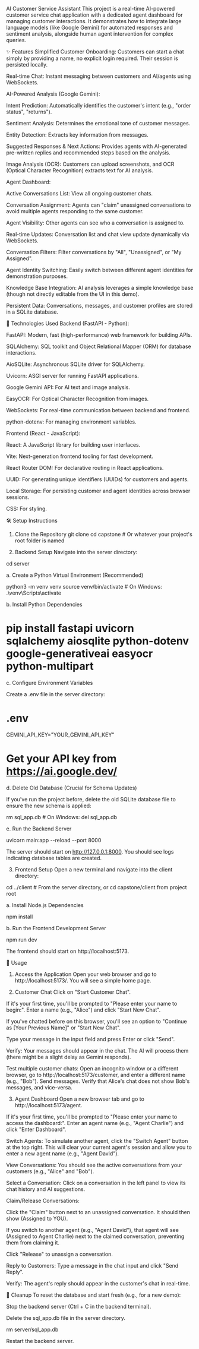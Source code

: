 AI Customer Service Assistant
This project is a real-time AI-powered customer service chat application with a dedicated agent dashboard for managing customer interactions. It demonstrates how to integrate large language models (like Google Gemini) for automated responses and sentiment analysis, alongside human agent intervention for complex queries.

✨ Features
Simplified Customer Onboarding: Customers can start a chat simply by providing a name, no explicit login required. Their session is persisted locally.

Real-time Chat: Instant messaging between customers and AI/agents using WebSockets.

AI-Powered Analysis (Google Gemini):

Intent Prediction: Automatically identifies the customer's intent (e.g., "order status", "returns").

Sentiment Analysis: Determines the emotional tone of customer messages.

Entity Detection: Extracts key information from messages.

Suggested Responses & Next Actions: Provides agents with AI-generated pre-written replies and recommended steps based on the analysis.

Image Analysis (OCR): Customers can upload screenshots, and OCR (Optical Character Recognition) extracts text for AI analysis.

Agent Dashboard:

Active Conversations List: View all ongoing customer chats.

Conversation Assignment: Agents can "claim" unassigned conversations to avoid multiple agents responding to the same customer.

Agent Visibility: Other agents can see who a conversation is assigned to.

Real-time Updates: Conversation list and chat view update dynamically via WebSockets.

Conversation Filters: Filter conversations by "All", "Unassigned", or "My Assigned".

Agent Identity Switching: Easily switch between different agent identities for demonstration purposes.

Knowledge Base Integration: AI analysis leverages a simple knowledge base (though not directly editable from the UI in this demo).

Persistent Data: Conversations, messages, and customer profiles are stored in a SQLite database.

🚀 Technologies Used
Backend (FastAPI - Python):

FastAPI: Modern, fast (high-performance) web framework for building APIs.

SQLAlchemy: SQL toolkit and Object Relational Mapper (ORM) for database interactions.

AioSQLite: Asynchronous SQLite driver for SQLAlchemy.

Uvicorn: ASGI server for running FastAPI applications.

Google Gemini API: For AI text and image analysis.

EasyOCR: For Optical Character Recognition from images.

WebSockets: For real-time communication between backend and frontend.

python-dotenv: For managing environment variables.

Frontend (React - JavaScript):

React: A JavaScript library for building user interfaces.

Vite: Next-generation frontend tooling for fast development.

React Router DOM: For declarative routing in React applications.

UUID: For generating unique identifiers (UUIDs) for customers and agents.

Local Storage: For persisting customer and agent identities across browser sessions.

CSS: For styling.

🛠️ Setup Instructions
1. Clone the Repository
git clone <your-repository-url>
cd capstone # Or whatever your project's root folder is named

2. Backend Setup
Navigate into the server directory:

cd server

a. Create a Python Virtual Environment (Recommended)

python3 -m venv venv
source venv/bin/activate # On Windows: .\venv\Scripts\activate

b. Install Python Dependencies


# pip install fastapi uvicorn sqlalchemy aiosqlite python-dotenv google-generativeai easyocr python-multipart

c. Configure Environment Variables

Create a .env file in the server directory:

# .env
GEMINI_API_KEY="YOUR_GEMINI_API_KEY"
# Get your API key from https://ai.google.dev/

d. Delete Old Database (Crucial for Schema Updates)

If you've run the project before, delete the old SQLite database file to ensure the new schema is applied:

rm sql_app.db # On Windows: del sql_app.db

e. Run the Backend Server

uvicorn main:app --reload --port 8000

The server should start on http://127.0.0.1:8000. You should see logs indicating database tables are created.

3. Frontend Setup
Open a new terminal and navigate into the client directory:

cd ../client # From the server directory, or cd capstone/client from project root

a. Install Node.js Dependencies

npm install

b. Run the Frontend Development Server

npm run dev

The frontend should start on http://localhost:5173.

🚀 Usage
1. Access the Application
Open your web browser and go to http://localhost:5173/. You will see a simple home page.

2. Customer Chat
Click on "Start Customer Chat".

If it's your first time, you'll be prompted to "Please enter your name to begin:". Enter a name (e.g., "Alice") and click "Start New Chat".

If you've chatted before on this browser, you'll see an option to "Continue as [Your Previous Name]" or "Start New Chat".

Type your message in the input field and press Enter or click "Send".

Verify: Your messages should appear in the chat. The AI will process them (there might be a slight delay as Gemini responds).

Test multiple customer chats: Open an incognito window or a different browser, go to http://localhost:5173/customer, and enter a different name (e.g., "Bob"). Send messages. Verify that Alice's chat does not show Bob's messages, and vice-versa.

3. Agent Dashboard
Open a new browser tab and go to http://localhost:5173/agent.

If it's your first time, you'll be prompted to "Please enter your name to access the dashboard:". Enter an agent name (e.g., "Agent Charlie") and click "Enter Dashboard".

Switch Agents: To simulate another agent, click the "Switch Agent" button at the top right. This will clear your current agent's session and allow you to enter a new agent name (e.g., "Agent David").

View Conversations: You should see the active conversations from your customers (e.g., "Alice" and "Bob").

Select a Conversation: Click on a conversation in the left panel to view its chat history and AI suggestions.

Claim/Release Conversations:

Click the "Claim" button next to an unassigned conversation. It should then show (Assigned to YOU).

If you switch to another agent (e.g., "Agent David"), that agent will see (Assigned to Agent Charlie) next to the claimed conversation, preventing them from claiming it.

Click "Release" to unassign a conversation.

Reply to Customers: Type a message in the chat input and click "Send Reply".

Verify: The agent's reply should appear in the customer's chat in real-time.

🧹 Cleanup
To reset the database and start fresh (e.g., for a new demo):

Stop the backend server (Ctrl + C in the backend terminal).

Delete the sql_app.db file in the server directory.

rm server/sql_app.db

Restart the backend server.
